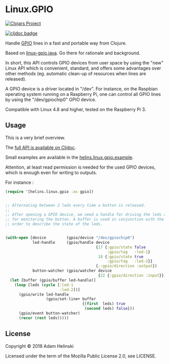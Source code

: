 # Linux.GPIO

[![Clojars
Project](https://img.shields.io/clojars/v/io.helins/linux.gpio.svg)](https://clojars.org/io.helins/linux.gpio)
 
[![cljdoc badge](https://cljdoc.org/badge/io.helins/linux.gpio)](https://cljdoc.org/d/io.helins/linux.gpio)

Handle [GPIO](https://github.com/helins/linux-gpio.java) lines in a fast and
portable way from Clojure.

Based on [linux-gpio.java](https://github.com/helins/linux-gpio.java). Go there
for rationale and background.

In short, this API controls GPIO devices from user space by using the "new"
Linux API which is convenient, standard, and offers some advantages over
other methods (eg. automatic clean-up of resources when lines are released).

A GPIO device is a driver located in "/dev". For instance, on the Raspbian
operating system running on a Raspberry Pi, one can control all GPIO lines by using
the "/dev/gpiochip0" GPIO device.

Compatible with Linux 4.8 and higher, tested on the Raspberry Pi 3.


## Usage

This is a very brief overview.

The [full API is available on Cljdoc](https://cljdoc.org/d/io.helins/linux.gpio/1.0.0/api/helins.linux.gpio).

Small examples are available in the [helins.linux.gpio.example](../main/src/example/helins/linux/gpio/example.clj).

Attention, at least read permission is needed for the used GPIO devices, which
is enough even for writing to outputs.

For instance :

```clj
(require '[helins.linux.gpio :as gpio])


;; Alternating between 2 leds every time a button is released.
;;
;; After opening a GPIO device, we need a handle for driving the leds and a watcher
;; for monitoring the button. A buffer is used in conjunction with the handle in
;; order to describe the state of the leds.


(with-open [device         (gpio/device "/dev/gpiochip0")
            led-handle     (gpio/handle device
                                        {17 {:gpio/state false
                                             :gpio/tag   :led-1}
                                         18 {:gpio/state true
                                             :gpio/tag   :led-2}}
                                        {::gpio/direction :output})
            button-watcher (gpio/watcher device
                                         {22 {:gpio/direction :input}})]
  (let [buffer (gpio/buffer led-handle)]
    (loop [leds (cycle [:led-1
                        :led-2])]
      (gpio/write led-handle
                  (gpio/set-line+ buffer
                                  {(first  leds) true
                                   (second leds) false}))
      (gpio/event button-watcher)
      (recur (rest leds)))))
```

## License

Copyright © 2018 Adam Helinski

Licensed under the term of the Mozilla Public License 2.0, see LICENSE.

